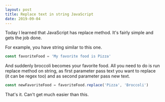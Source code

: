 ```yaml
---
layout: post
title: Replace text in string JavaScript
date: 2019-09-04
---
```


Today I learned that JavaScript has replace method. It's fairly simple and gets the job done.

For example, you have string similar to this one.

```js
const favoriteFood = 'My favorite food is Pizza'
```

And suddenly broccoli becomes your favorite food. All you need to do is run replace method on string, as first parameter pass text you want to replace (it can be regex too) and as second parameter pass new text.

```js
const newFavoriteFood = favoriteFood.replace('Pizza', 'Broccoli')
```

That's it. Can't get much easier than this.

<!-- resources:
  - name: String.prototype.replace() MDN
    url: https://developer.mozilla.org/en-US/docs/Web/JavaScript/Reference/Global_Objects/String/replace -->
